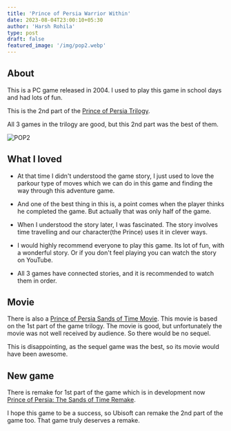 ```yaml
---
title: 'Prince of Persia Warrior Within'
date: 2023-08-04T23:00:10+05:30
author: 'Harsh Rohila'
type: post
draft: false
featured_image: '/img/pop2.webp'
---
```


## About

This is a PC game released in 2004. I used to play this game in school days and had lots of fun.

This is the 2nd part of the [Prince of Persia Trilogy](<https://princeofpersia.fandom.com/wiki/Prince_of_Persia_Trilogy_(HD_Collection)>).

All 3 games in the trilogy are good, but this 2nd part was the best of them.

![POP2](/img/pop2.webp)

## What I loved

- At that time I didn't understood the game story, I just used to love the parkour type of moves which we can do in this game and finding the way through this adventure game.

- And one of the best thing in this is, a point comes when the player thinks he completed the game. But actually that was only half of the game.

- When I understood the story later, I was fascinated. The story involves time travelling and our character(the Prince) uses it in clever ways.

- I would highly recommend everyone to play this game. Its lot of fun, with a wonderful story. Or if you don't feel playing you can watch the story on YouTube.

- All 3 games have connected stories, and it is recommended to watch them in order.

## Movie

There is also a [Prince of Persia Sands of Time Movie](<https://en.wikipedia.org/wiki/Prince_of_Persia:_The_Sands_of_Time_(film)>). This movie is based on the 1st part of the game trilogy. The movie is good, but unfortunately the movie was not well received by audience. So there would be no sequel.

This is disappointing, as the sequel game was the best, so its movie would have been awesome.

## New game

There is remake for 1st part of the game which is in development now [Prince of Persia: The Sands of Time Remake](https://www.ubisoft.com/en-gb/game/prince-of-persia/sands-of-time-remake).

I hope this game to be a success, so Ubisoft can remake the 2nd part of the game too. That game truly deserves a remake.
